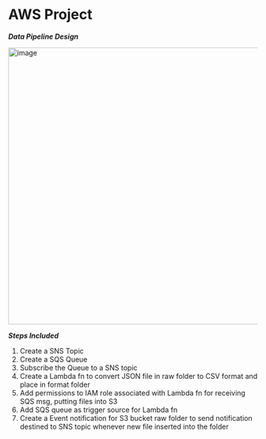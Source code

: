 # AWS Project

_**Data Pipeline Design**_

<img width="560" alt="image" src="https://github.com/winnu3103/real_time_project/assets/135350109/7e6e8509-85b7-4300-9024-63e763ea71a1">

_**Steps Included**_
1. Create a SNS Topic
2. Create a SQS Queue
3. Subscribe the Queue to a SNS topic
4. Create a Lambda fn to convert JSON file in
   raw folder to CSV format and place in format folder
5. Add permissions to IAM role associated with Lambda fn
   for receiving SQS msg, putting files into S3
6. Add SQS queue as trigger source for Lambda fn
7. Create a Event notification for S3 bucket raw folder to send notification
   destined to SNS topic whenever new file inserted into the folder
